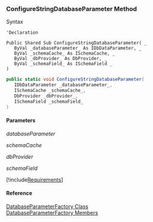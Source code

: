 ﻿### ConfigureStringDatabaseParameter Method

Syntax

```vbnet
'Declaration

Public Shared Sub ConfigureStringDatabaseParameter( _
   ByVal _databaseParameter_ As IDbDataParameter, _
   ByVal _schemaCache_ As ISchemaCache, _
   ByVal _dbProvider_ As DbProvider, _
   ByVal _schemaField_ As ISchemaField _
) 
```

```csharp
public static void ConfigureStringDatabaseParameter( 
   IDbDataParameter _databaseParameter_,
   ISchemaCache _schemaCache_,
   DbProvider _dbProvider_,
   ISchemaField _schemaField_
)
```

#### Parameters

_databaseParameter_

_schemaCache_

_dbProvider_

_schemaField_

[!include[Requirements](../partials/requirements.md)]

#### Reference

[DatabaseParameterFactory Class](fcSDK~FChoice.Foundation.Clarify.DatabaseParameterFactory.md)  
[DatabaseParameterFactory Members](fcSDK~FChoice.Foundation.Clarify.DatabaseParameterFactory_members.md)